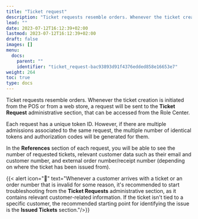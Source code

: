 ```yaml
---
title: "Ticket request"
description: "Ticket requests resemble orders. Whenever the ticket creation is initiated from the POS or from a web store, a request will be sent to the Ticket Request administrative section, that can be accessed from the Role Center."
lead: ""
date: 2023-07-12T16:12:39+02:00
lastmod: 2023-07-12T16:12:39+02:00
draft: false
images: []
menu:
  docs:
    parent: ""
    identifier: "ticket_request-bac93893d91f4376edded858e16653e7"
weight: 264
toc: true
type: docs
---
```


Ticket requests resemble orders. Whenever the ticket creation is initiated from the POS or from a web store, a request will be sent to the **Ticket Request** administrative section, that can be accessed from the Role Center. 

Each request has a unique token ID. However, if there are multiple admissions associated to the same request, the multiple number of identical tokens and authorization codes will be generated for them. 

In the **References** section of each request, you will be able to see the number of requested tickets, relevant customer data such as their email and customer number, and external order number/receipt number (depending on where the ticket has been issued from). 


{{< alert icon="📝" text="Whenever a customer arrives with a ticket or an order number that is invalid for some reason, it's recommended to start troubleshooting from the **Ticket Requests** administrative section, as it contains relevant customer-related information. If the ticket isn't tied to a specific customer, the recommended starting point for identifying the issue is the <b>Issued Tickets</b> section."/>}}
